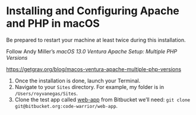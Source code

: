 # Installing and Configuring Apache and PHP in macOS

Be prepared to restart your machine at least twice during this installation.

Follow Andy Miller’s *macOS 13.0 Ventura Apache Setup: Multiple PHP Versions*

https://getgrav.org/blog/macos-ventura-apache-multiple-php-versions

1. Once the installation is done, launch your Terminal.
2. Navigate to your `Sites` directory. For example, my folder is in `/Users/royvanegas/Sites`.
3. Clone the test app called [web-app](https://bitbucket.org/code-warrior/web-app/src/master/) from Bitbucket we’ll need: `git clone git@bitbucket.org:code-warrior/web-app`.
